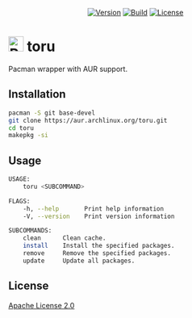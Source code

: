 <p align="center">
    <a href="https://github.com/PryosCode/toru/tags"><img alt="Version" src="https://img.shields.io/github/v/release/PryosCode/toru?label=Version"></a>
    <a href="https://github.com/PryosCode/toru/actions"><img alt="Build" src="https://github.com/PryosCode/toru/actions/workflows/build.yml/badge.svg"></a>
    <a href="https://github.com/PryosCode/toru/blob/master/LICENSE"><img alt="License" src="https://img.shields.io/github/license/PryosCode/toru?label=License"></a>
</p>

# <a href="https://github.com/PryosCode/toru/blob/master/img/pacman.png"><img src="https://github.com/PryosCode/toru/raw/master/img/pacman.png" alt="Pacman" width="30" height="auto"></a> toru

Pacman wrapper with AUR support.

## Installation

```bash
pacman -S git base-devel
git clone https://aur.archlinux.org/toru.git
cd toru
makepkg -si
```

## Usage

```bash
USAGE:
    toru <SUBCOMMAND>

FLAGS:
    -h, --help       Print help information
    -V, --version    Print version information

SUBCOMMANDS:
    clean      Clean cache.
    install    Install the specified packages.
    remove     Remove the specified packages.
    update     Update all packages.
```

## License

[Apache License 2.0](https://github.com/PryosCode/toru/blob/master/LICENSE)